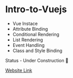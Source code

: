 # Intro-to-Vuejs

- Vue Instace
- Attribute Binding
- Conditional Rendering
- List Rendering
- Event Handling
- Class and Style Binding

Status - Under Construction 🚧

[Website Link](https://vuejs-basics.netlify.com/)
